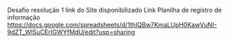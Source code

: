 Desafio  resolução 1
link do Site disponibilizado
Link Planilha de registro de informação https://docs.google.com/spreadsheets/d/1thlQBw7KmaLUpH0KawVuNI-9dZT_WlSuCErIGWYfMdU/edit?usp=sharing
